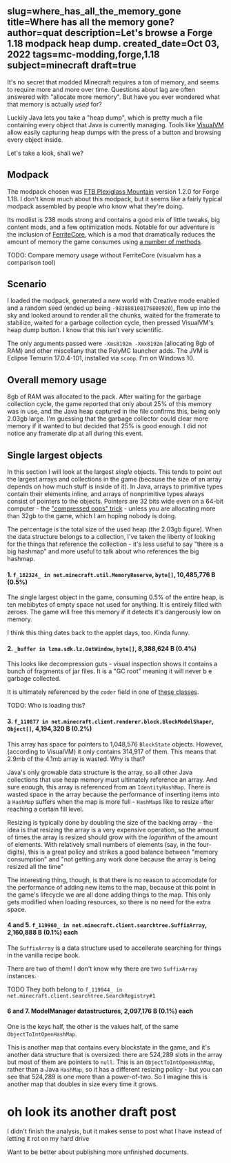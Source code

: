 slug=where_has_all_the_memory_gone
title=Where has all the memory gone?
author=quat
description=Let's browse a Forge 1.18 modpack heap dump.
created_date=Oct 03, 2022
tags=mc-modding,forge,1.18
subject=minecraft
draft=true
---
It's no secret that modded Minecraft requires a ton of memory, and seems to require more and more over time. Questions about lag are often answered with "allocate more memory". But have you ever wondered what that memory is actually *used* for?

Luckily Java lets you take a "heap dump", which is pretty much a file containing every object that Java is currently managing. Tools like [VisualVM](https://visualvm.github.io/) allow easily capturing heap dumps with the press of a button and browsing every object inside.

Let's take a look, shall we?

## Modpack

The modpack chosen was [FTB Plexiglass Mountain](https://forum.feed-the-beast.com/threads/plexiglass-mountain-1-18-2.305588/) version 1.2.0 for Forge 1.18. I don't know much about this modpack, but it seems like a fairly typical modpack assembled by people who know what they're doing.

Its modlist is 238 mods strong and contains a good mix of little tweaks, big content mods, and a few optimization mods. Notable for our adventure is the inclusion of [FerriteCore](https://www.curseforge.com/minecraft/mc-mods/ferritecore), which is a mod that dramatically reduces the amount of memory the game consumes using [a number of methods](https://github.com/malte0811/FerriteCore/blob/main/summary.md).

TODO: Compare memory usage without FerriteCore (visualvm has a comparison tool)

## Scenario

I loaded the modpack, generated a new world with Creative mode enabled and a random seed (ended up being `-983888108176808920`), flew up into the sky and looked around to render all the chunks, waited for the framerate to stabilize, waited for a garbage collection cycle, then pressed VisualVM's heap dump button. I know that this isn't very scientific.

The only arguments passed were `-Xms8192m -Xmx8192m` (allocating 8gb of RAM) and other miscellany that the PolyMC launcher adds. The JVM is Eclipse Temurin 17.0.4-101, installed via `scoop`. I'm on Windows 10.

## Overall memory usage

8gb of RAM was allocated to the pack. After waiting for the garbage collection cycle, the game reported that only about 25% of this memory was in use, and the Java heap captured in the file confirms this, being only 2.03gb large. I'm guessing that the garbage collector could clear more memory if it wanted to but decided that 25% is good enough. I did not notice any framerate dip at all during this event.

## Single largest objects

In this section I will look at the largest *single* objects. This tends to point out the largest arrays and collections in the game (because the size of an array depends on how much stuff is inside of it). In Java, arrays to primitive types contain their elements inline, and arrays of nonprimitive types always consist of pointers to the objects. Pointers are 32 bits wide even on a 64-bit computer - the ["compressed oops" trick](https://www.baeldung.com/jvm-compressed-oops) - unless you are allocating more than 32gb to the game, which I am hoping nobody is doing.

The percentage is the total size of the used heap (the 2.03gb figure). When the data structure belongs to a collection, I've taken the liberty of looking for the things that reference the collection - it's less useful to say "there is a big hashmap" and more useful to talk about who references the big hashmap.

#### 1. `f_182324_ in net.minecraft.util.MemoryReserve`, `byte[]`, 10,485,776 B (0.5%)

The single largest object in the game, consuming 0.5% of the entire heap, is ten mebibytes of empty space not used for anything. It is entirely filled with zeroes. The game will free this memory if it detects it's dangerously low on memory.

I think this thing dates back to the applet days, too. Kinda funny.

#### 2. `_buffer in lzma.sdk.lz.OutWindow`, `byte[]`, 8,388,624 B (0.4%)

This looks like decompression guts - visual inspection shows it contains a bunch of fragments of jar files. It is a "GC root" meaning it will never b e garbage collected.

It is ultimately referenced by the `coder` field in one of [these classes](https://github.com/cstamas/streams/blob/master/src/main/java/org/cservenak/streams/CoderThread.java).

TODO: Who is loading this?

#### 3. `f_110877 in net.minecraft.client.renderer.block.BlockModelShaper`, `Object[]`, 4,194,320 B (0.2%)

This array has space for pointers to 1,048,576 `BlockState` objects. However, (according to VisualVM) it only contains 314,917 of them. This means that 2.9mb of the 4.1mb array is wasted. Why is that?

Java's only growable data structure is the array, so all other Java collections that use heap memory must ultimately reference an array. And sure enough, this array is referenced from an `IdentityHashMap`. There is wasted space in the array because the performance of inserting items into a `HashMap` suffers when the map is more full - `HashMap`s like to resize after reaching a certain fill level.

Resizing is typically done by doubling the size of the backing array - the idea is that resizing the array is a very expensive operation, so the amount of times the array is resized should grow with the *logarithm* of the amount of elements. With relatively small numbers of elements (say, in the four-digits), this is a great policy and strikes a good balance between "memory consumption" and "not getting any work done because the array is being resized all the time"

The interesting thing, though, is that there is no reason to accomodate for the performance of adding new items to the map, because at this point in the game's lifecycle we are all done adding things to the map. This only gets modified when loading resources, so there is no need for the extra space.

#### 4 and 5. `f_119960_ in net.minecraft.client.searchtree.SuffixArray`, 2,160,888 B (0.1%) each

The `SuffixArray` is a data structure used to accellerate searching for things in the vanilla recipe book.

There are two of them! I don't know why there are two `SuffixArray` instances.

TODO They both belong to `f_119944_ in net.minecraft.client.searchtree.SearchRegistry#1`

#### 6 and 7. ModelManager datastructures, 2,097,176 B (0.1%) each

One is the keys half, the other is the values half, of the same `ObjectToIntOpenHashMap`.

This is another map that contains every blockstate in the game, and it's another data structure that is oversized: there are 524,289 slots in the array but most of them are pointers to `null`. This is an `ObjectToIntOpenHashMap`, rather than a Java `HashMap`, so it has a different resizing policy - but you can see that 524,289 is one more than a power-of-two. So I imagine this is another map that doubles in size every time it grows.

# oh look its another draft post

I didn't finish the analysis, but it makes sense to post what I have instead of letting it rot on my hard drive

Want to be better about publishing more unfinished documents.